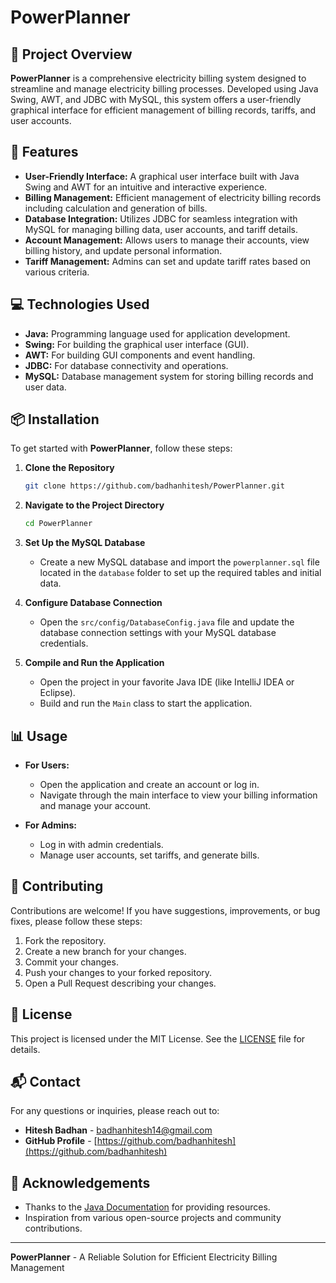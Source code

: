 # PowerPlanner

## 📜 Project Overview

**PowerPlanner** is a comprehensive electricity billing system designed to streamline and manage electricity billing processes. Developed using Java Swing, AWT, and JDBC with MySQL, this system offers a user-friendly graphical interface for efficient management of billing records, tariffs, and user accounts.

## 🚀 Features

- **User-Friendly Interface:** A graphical user interface built with Java Swing and AWT for an intuitive and interactive experience.
- **Billing Management:** Efficient management of electricity billing records including calculation and generation of bills.
- **Database Integration:** Utilizes JDBC for seamless integration with MySQL for managing billing data, user accounts, and tariff details.
- **Account Management:** Allows users to manage their accounts, view billing history, and update personal information.
- **Tariff Management:** Admins can set and update tariff rates based on various criteria.

## 💻 Technologies Used

- **Java:** Programming language used for application development.
- **Swing:** For building the graphical user interface (GUI).
- **AWT:** For building GUI components and event handling.
- **JDBC:** For database connectivity and operations.
- **MySQL:** Database management system for storing billing records and user data.

## 📦 Installation

To get started with **PowerPlanner**, follow these steps:

1. **Clone the Repository**

    ```bash
    git clone https://github.com/badhanhitesh/PowerPlanner.git
    ```

2. **Navigate to the Project Directory**

    ```bash
    cd PowerPlanner
    ```

3. **Set Up the MySQL Database**

    - Create a new MySQL database and import the `powerplanner.sql` file located in the `database` folder to set up the required tables and initial data.

4. **Configure Database Connection**

    - Open the `src/config/DatabaseConfig.java` file and update the database connection settings with your MySQL database credentials.

5. **Compile and Run the Application**

    - Open the project in your favorite Java IDE (like IntelliJ IDEA or Eclipse).
    - Build and run the `Main` class to start the application.

## 📊 Usage

- **For Users:** 
  - Open the application and create an account or log in.
  - Navigate through the main interface to view your billing information and manage your account.

- **For Admins:**
  - Log in with admin credentials.
  - Manage user accounts, set tariffs, and generate bills.


## 🤝 Contributing

Contributions are welcome! If you have suggestions, improvements, or bug fixes, please follow these steps:

1. Fork the repository.
2. Create a new branch for your changes.
3. Commit your changes.
4. Push your changes to your forked repository.
5. Open a Pull Request describing your changes.

## 📜 License

This project is licensed under the MIT License. See the [LICENSE](LICENSE) file for details.

## 📬 Contact

For any questions or inquiries, please reach out to:

- **Hitesh Badhan** - [badhanhitesh14@gmail.com](mailto:badhanhitesh14@gmail.com)
- **GitHub Profile** - [https://github.com/badhanhitesh](https://github.com/badhanhitesh)

## 🚀 Acknowledgements

- Thanks to the [Java Documentation](https://docs.oracle.com/javase/8/docs/) for providing resources.
- Inspiration from various open-source projects and community contributions.

---

**PowerPlanner** - A Reliable Solution for Efficient Electricity Billing Management

